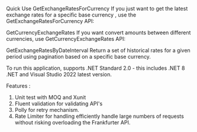 Quick Use
GetExchangeRatesForCurrency
If you just want to get the latest exchange rates for a specific base currency , use the GetExchangeRatesForCurrency API:

GetCurrencyExchangeRates
If you want convert amounts between different currencies, use GetCurrencyExchangeRates API:

GetExchangeRatesByDateInterval
Return a set of historical rates for a given period using pagination based on a specific base currency.

To run this application, supports .NET Standard 2.0 - this includes .NET 8 .NET and Visual Studio 2022 latest version.

Features  :

1. Unit test with MOQ and Xunit
2. Fluent validation for validating API's
3. Polly for retry mechanism.
4. Rate Limiter for handling efficiently handle large numbers of requests without risking overloading the Frankfurter API.



